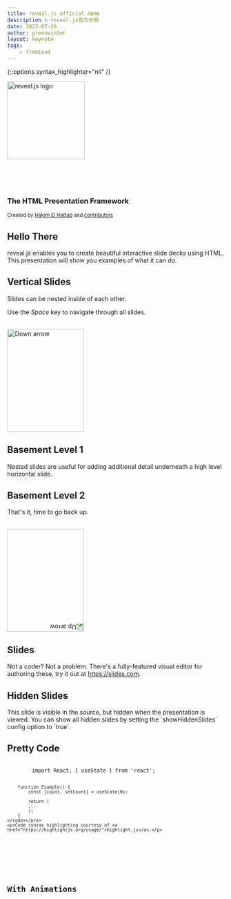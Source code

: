 ```yaml
---
title: reveal.js official demo
description : reveal.js官方示例
date: 2023-07-26
author: greenwinter
layout: keynote
tags:
    - frontend
---
```


{::options syntax_highlighter="nil" /}

<section>
    <a href="https://revealjs.com">
        <img src="https://static.slid.es/reveal/logo-v1/reveal-white-text.svg" alt="reveal.js logo" style="height: 180px; margin: 0 auto 4rem auto; background: transparent;" class="demo-logo">
    </a>
    <h3>The HTML Presentation Framework</h3>
    <p>
        <small>Created by <a href="http://hakim.se">Hakim El Hattab</a> and <a href="https://github.com/hakimel/reveal.js/graphs/contributors">contributors</a></small>
    </p>
</section>

<section>
    <h2>Hello There</h2>
    <p>
        reveal.js enables you to create beautiful interactive slide decks using HTML. This presentation will show you examples of what it can do.
    </p>
</section>

<!-- Example of nested vertical slides -->
<section>
    <section>
        <h2>Vertical Slides</h2>
        <p>Slides can be nested inside of each other.</p>
        <p>Use the <em>Space</em> key to navigate through all slides.</p>
        <br>
        <a href="#/2/1" class="navigate-down">
            <img class="r-frame" style="background: rgba(255,255,255,0.1);" width="178" height="238" data-src="https://static.slid.es/reveal/arrow.png" alt="Down arrow">
        </a>
    </section>
    <section>
        <h2>Basement Level 1</h2>
        <p>Nested slides are useful for adding additional detail underneath a high level horizontal slide.</p>
    </section>
    <section>
        <h2>Basement Level 2</h2>
        <p>That's it, time to go back up.</p>
        <br>
        <a href="#/2">
            <img class="r-frame" style="background: rgba(255,255,255,0.1); transform: rotate(180deg);" width="178" height="238" data-src="https://static.slid.es/reveal/arrow.png" alt="Up arrow">
        </a>
    </section>
</section>

<section>
    <h2>Slides</h2>
    <p>
        Not a coder? Not a problem. There's a fully-featured visual editor for authoring these, try it out at <a href="https://slides.com" target="_blank">https://slides.com</a>.
    </p>
</section>

<section data-visibility="hidden">
    <h2>Hidden Slides</h2>
    <p>
        This slide is visible in the source, but hidden when the presentation is viewed. You can show all hidden slides by setting the `showHiddenSlides` config option to `true`.
    </p>
</section>

<section data-auto-animate>
    <h2 data-id="code-title">Pretty Code</h2>
    <pre data-id="code-animation"><code class="hljs javascript" data-trim data-line-numbers>
        import React, { useState } from 'react';

        function Example() {
            const [count, setCount] = useState(0);

            return (
            ...
            );
        }
    </code></pre>
    <p>Code syntax highlighting courtesy of <a href="https://highlightjs.org/usage/">highlight.js</a>.</p>
</section>

<section data-auto-animate>
    <h2 data-id="code-title">With Animations</h2>
    <pre data-id="code-animation"><code class="hljs javascript" data-trim data-line-numbers="|4,8-11|17|22-24"><script type="text/template">
        import React, { useState } from 'react';

        function Example() {
            const [count, setCount] = useState(0);

            return (
            <div>
                <p>You clicked {count} times</p>
                <button onClick={() => setCount(count + 1)}>
                Click me
                </button>
            </div>
            );
        }

        function SecondExample() {
            const [count, setCount] = useState(0);

            return (
            <div>
                <p>You clicked {count} times</p>
                <button onClick={() => setCount(count + 1)}>
                Click me
                </button>
            </div>
            );
        }
    </script></code></pre>
</section>

<section>
    <h2>Point of View</h2>
    <p>
        Press <strong>ESC</strong> to enter the slide overview.
    </p>
    <p>
        Hold down the <strong>alt</strong> key (<strong>ctrl</strong> in Linux) and click on any element to zoom towards it using <a href="http://lab.hakim.se/zoom-js">zoom.js</a>. Click again to zoom back out.
    </p>
    <p>
        (NOTE: Use ctrl + click in Linux.)
    </p>
</section>

<section data-auto-animate data-auto-animate-easing="cubic-bezier(0.770, 0.000, 0.175, 1.000)">
    <h2>Auto-Animate</h2>
    <p>Automatically animate matching elements across slides with <a href="https://revealjs.com/auto-animate/">Auto-Animate</a>.</p>
    <div class="r-hstack justify-center">
        <div data-id="box1" style="background: #999; width: 50px; height: 50px; margin: 10px; border-radius: 5px;"></div>
        <div data-id="box2" style="background: #999; width: 50px; height: 50px; margin: 10px; border-radius: 5px;"></div>
        <div data-id="box3" style="background: #999; width: 50px; height: 50px; margin: 10px; border-radius: 5px;"></div>
    </div>
</section>
<section data-auto-animate data-auto-animate-easing="cubic-bezier(0.770, 0.000, 0.175, 1.000)">
    <div class="r-hstack justify-center">
        <div data-id="box1" data-auto-animate-delay="0" style="background: cyan; width: 150px; height: 100px; margin: 10px;"></div>
        <div data-id="box2" data-auto-animate-delay="0.1" style="background: magenta; width: 150px; height: 100px; margin: 10px;"></div>
        <div data-id="box3" data-auto-animate-delay="0.2" style="background: yellow; width: 150px; height: 100px; margin: 10px;"></div>
    </div>
    <h2 style="margin-top: 20px;">Auto-Animate</h2>
</section>
<section data-auto-animate data-auto-animate-easing="cubic-bezier(0.770, 0.000, 0.175, 1.000)">
    <div class="r-stack">
        <div data-id="box1" style="background: cyan; width: 300px; height: 300px; border-radius: 200px;"></div>
        <div data-id="box2" style="background: magenta; width: 200px; height: 200px; border-radius: 200px;"></div>
        <div data-id="box3" style="background: yellow; width: 100px; height: 100px; border-radius: 200px;"></div>
    </div>
    <h2 style="margin-top: 20px;">Auto-Animate</h2>
</section>

<section>
    <h2>Touch Optimized</h2>
    <p>
        Presentations look great on touch devices, like mobile phones and tablets. Simply swipe through your slides.
    </p>
</section>

<section data-markdown>
    <script type="text/template">
        ## Markdown Support

        Write content using inline or external Markdown.
        Instructions and more info available in the [docs](https://revealjs.com/markdown/).

        ```html []
        <section data-markdown>
            ## Markdown Support

            Write content using inline or external Markdown.
            Instructions and more info available in the [docs](https://revealjs.com/markdown/).
        </section>
        ```
    </script>
</section>

<section>
    <p>Add the <code>r-fit-text</code> class to auto-size text</p>
    <h2 class="r-fit-text">FIT TEXT</h2>
</section>

<section>
    <section id="fragments">
        <h2>Fragments</h2>
        <p>Hit the next arrow...</p>
        <p class="fragment">... to step through ...</p>
        <p><span class="fragment">... a</span> <span class="fragment">fragmented</span> <span class="fragment">slide.</span></p>

        <aside class="notes">
            This slide has fragments which are also stepped through in the notes window.
        </aside>
    </section>
    <section>
        <h2>Fragment Styles</h2>
        <p>There's different types of fragments, like:</p>
        <p class="fragment grow">grow</p>
        <p class="fragment shrink">shrink</p>
        <p class="fragment fade-out">fade-out</p>
        <p>
            <span style="display: inline-block;" class="fragment fade-right">fade-right, </span>
            <span style="display: inline-block;" class="fragment fade-up">up, </span>
            <span style="display: inline-block;" class="fragment fade-down">down, </span>
            <span style="display: inline-block;" class="fragment fade-left">left</span>
        </p>
        <p class="fragment fade-in-then-out">fade-in-then-out</p>
        <p class="fragment fade-in-then-semi-out">fade-in-then-semi-out</p>
        <p>Highlight <span class="fragment highlight-red">red</span> <span class="fragment highlight-blue">blue</span> <span class="fragment highlight-green">green</span></p>
    </section>
</section>

<section id="transitions">
    <h2>Transition Styles</h2>
    <p>
        You can select from different transitions, like: <br>
        <a href="?transition=none#/transitions">None</a> -
        <a href="?transition=fade#/transitions">Fade</a> -
        <a href="?transition=slide#/transitions">Slide</a> -
        <a href="?transition=convex#/transitions">Convex</a> -
        <a href="?transition=concave#/transitions">Concave</a> -
        <a href="?transition=zoom#/transitions">Zoom</a>
    </p>
</section>

<section id="themes">
    <h2>Themes</h2>
    <p>
        reveal.js comes with a few themes built in: <br>
        <!-- Hacks to swap themes after the page has loaded. Not flexible and only intended for the reveal.js demo deck. -->
        <a href="#" onclick="document.getElementById('theme').setAttribute('href','dist/theme/black.css'); return false;">Black (default)</a> -
        <a href="#" onclick="document.getElementById('theme').setAttribute('href','dist/theme/white.css'); return false;">White</a> -
        <a href="#" onclick="document.getElementById('theme').setAttribute('href','dist/theme/league.css'); return false;">League</a> -
        <a href="#" onclick="document.getElementById('theme').setAttribute('href','dist/theme/sky.css'); return false;">Sky</a> -
        <a href="#" onclick="document.getElementById('theme').setAttribute('href','dist/theme/beige.css'); return false;">Beige</a> -
        <a href="#" onclick="document.getElementById('theme').setAttribute('href','dist/theme/simple.css'); return false;">Simple</a> <br>
        <a href="#" onclick="document.getElementById('theme').setAttribute('href','dist/theme/serif.css'); return false;">Serif</a> -
        <a href="#" onclick="document.getElementById('theme').setAttribute('href','dist/theme/blood.css'); return false;">Blood</a> -
        <a href="#" onclick="document.getElementById('theme').setAttribute('href','dist/theme/night.css'); return false;">Night</a> -
        <a href="#" onclick="document.getElementById('theme').setAttribute('href','dist/theme/moon.css'); return false;">Moon</a> -
        <a href="#" onclick="document.getElementById('theme').setAttribute('href','dist/theme/solarized.css'); return false;">Solarized</a>
    </p>
</section>

<section>
    <section data-background="#dddddd">
        <h2>Slide Backgrounds</h2>
        <p>
            Set <code>data-background="#dddddd"</code> on a slide to change the background color. All CSS color formats are supported.
        </p>
        <a href="#" class="navigate-down">
            <img class="r-frame" style="background: rgba(255,255,255,0.1);" width="178" height="238" data-src="https://static.slid.es/reveal/arrow.png" alt="Down arrow">
        </a>
    </section>
    <section data-background-gradient="linear-gradient(to bottom, #283b95, #17b2c3)">
        <h2>Gradient Backgrounds</h2>
        <pre><code class="hljs html wrap">&lt;section data-background-gradient=
            "linear-gradient(to bottom, #ddd, #191919)"&gt;</code></pre>
    </section>
    <section data-background="https://static.slid.es/reveal/image-placeholder.png">
        <h2>Image Backgrounds</h2>
        <pre><code class="hljs html">&lt;section data-background="image.png"&gt;</code></pre>
    </section>
    <section data-background="https://static.slid.es/reveal/image-placeholder.png" data-background-repeat="repeat" data-background-size="100px">
        <h2>Tiled Backgrounds</h2>
        <pre><code class="hljs html" style="word-wrap: break-word;">&lt;section data-background="image.png" data-background-repeat="repeat" data-background-size="100px"&gt;</code></pre>
    </section>
    <section data-background-video="https://static.slid.es/site/homepage/v1/homepage-video-editor.mp4" data-background-color="#000000">
        <div style="background-color: rgba(0, 0, 0, 0.9); color: #fff; padding: 20px;">
            <h2>Video Backgrounds</h2>
            <pre><code class="hljs html" style="word-wrap: break-word;">&lt;section data-background-video="video.mp4,video.webm"&gt;</code></pre>
        </div>
    </section>
    <section data-background="http://i.giphy.com/90F8aUepslB84.gif">
        <h2>... and GIFs!</h2>
    </section>
</section>

<section data-transition="slide" data-background="#4d7e65" data-background-transition="zoom">
    <h2>Background Transitions</h2>
    <p>
        Different background transitions are available via the backgroundTransition option. This one's called "zoom".
    </p>
    <pre><code class="hljs javascript">Reveal.configure({ backgroundTransition: 'zoom' })</code></pre>
</section>

<section data-transition="slide" data-background="#b5533c" data-background-transition="zoom">
    <h2>Background Transitions</h2>
    <p>
        You can override background transitions per-slide.
    </p>
    <pre><code class="hljs html" style="word-wrap: break-word;">&lt;section data-background-transition="zoom"&gt;</code></pre>
</section>

<section data-background-iframe="https://hakim.se" data-background-interactive>
    <div style="position: absolute; width: 40%; right: 0; box-shadow: 0 1px 4px rgba(0,0,0,0.5), 0 5px 25px rgba(0,0,0,0.2); background-color: rgba(0, 0, 0, 0.9); color: #fff; padding: 20px; font-size: 20px; text-align: left;">
        <h2>Iframe Backgrounds</h2>
        <p>Since reveal.js runs on the web, you can easily embed other web content. Try interacting with the page in the background.</p>
    </div>
</section>

<section>
    <h2>Marvelous List</h2>
    <ul>
        <li>No order here</li>
        <li>Or here</li>
        <li>Or here</li>
        <li>Or here</li>
    </ul>
</section>

<section>
    <h2>Fantastic Ordered List</h2>
    <ol>
        <li>One is smaller than...</li>
        <li>Two is smaller than...</li>
        <li>Three!</li>
    </ol>
</section>

<section>
    <h2>Tabular Tables</h2>
    <table>
        <thead>
            <tr>
                <th>Item</th>
                <th>Value</th>
                <th>Quantity</th>
            </tr>
        </thead>
        <tbody>
            <tr>
                <td>Apples</td>
                <td>$1</td>
                <td>7</td>
            </tr>
            <tr>
                <td>Lemonade</td>
                <td>$2</td>
                <td>18</td>
            </tr>
            <tr>
                <td>Bread</td>
                <td>$3</td>
                <td>2</td>
            </tr>
        </tbody>
    </table>
</section>

<section>
    <h2>Clever Quotes</h2>
    <p>
        These guys come in two forms, inline: <q cite="http://searchservervirtualization.techtarget.com/definition/Our-Favorite-Technology-Quotations">The nice thing about standards is that there are so many to choose from</q> and block:
    </p>
    <blockquote cite="http://searchservervirtualization.techtarget.com/definition/Our-Favorite-Technology-Quotations">
        &ldquo;For years there has been a theory that millions of monkeys typing at random on millions of typewriters would
        reproduce the entire works of Shakespeare. The Internet has proven this theory to be untrue.&rdquo;
    </blockquote>
</section>

<section>
    <h2>Intergalactic Interconnections</h2>
    <p>
        You can link between slides internally,
        <a href="#/2/3">like this</a>.
    </p>
</section>

<section>
    <h2>Speaker View</h2>
    <p>There's a <a href="https://revealjs.com/speaker-view/">speaker view</a>. It includes a timer, preview of the upcoming slide as well as your speaker notes.</p>
    <p>Press the <em>S</em> key to try it out.</p>

    <aside class="notes">
        Oh hey, these are some notes. They'll be hidden in your presentation, but you can see them if you open the speaker notes window (hit 's' on your keyboard).
    </aside>
</section>

<section>
    <h2>Export to PDF</h2>
    <p>Presentations can be <a href="https://revealjs.com/pdf-export/">exported to PDF</a>, here's an example:</p>
    <iframe data-src="https://www.slideshare.net/slideshow/embed_code/42840540" width="445" height="355" frameborder="0" marginwidth="0" marginheight="0" scrolling="no" style="border:3px solid #666; margin-bottom:5px; max-width: 100%;" allowfullscreen> </iframe>
</section>

<section>
    <h2>Global State</h2>
    <p>
        Set <code>data-state="something"</code> on a slide and <code>"something"</code>
        will be added as a class to the document element when the slide is open. This lets you
        apply broader style changes, like switching the page background.
    </p>
</section>

<section data-state="customevent">
    <h2>State Events</h2>
    <p>
        Additionally custom events can be triggered on a per slide basis by binding to the <code>data-state</code> name.
    </p>
    <pre><code class="javascript" data-trim contenteditable style="font-size: 18px;">
Reveal.on( 'customevent', function() {
console.log( '"customevent" has fired' );
} );
    </code></pre>
</section>

<section>
    <h2>Take a Moment</h2>
    <p>
        Press B or . on your keyboard to pause the presentation. This is helpful when you're on stage and want to take distracting slides off the screen.
    </p>
</section>

<section>
    <h2>Much more</h2>
    <ul>
        <li>Right-to-left support</li>
        <li><a href="https://revealjs.com/api/">Extensive JavaScript API</a></li>
        <li><a href="https://revealjs.com/auto-slide/">Auto-progression</a></li>
        <li><a href="https://revealjs.com/backgrounds/#parallax-background">Parallax backgrounds</a></li>
        <li><a href="https://revealjs.com/keyboard/">Custom keyboard bindings</a></li>
    </ul>
</section>

<section style="text-align: left;">
    <h1>THE END</h1>
    <p>
        - <a href="https://slides.com">Try the online editor</a> <br>
        - <a href="https://github.com/hakimel/reveal.js">Source code &amp; documentation</a>
    </p>
</section>


